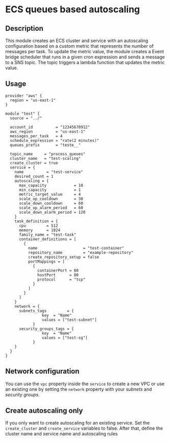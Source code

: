 # ECS queues based autoscaling

## Description

This module creates an ECS cluster and service with an autoscaling configuration based on a custom metric that represents the number of messages per task.
To update the metric value, the module creates a Event bridge scheduler that runs in a given cron expression and sends a message to a SNS topic. The topic triggers a lambda function that updates the metric value.

## Usage

```hcl
provider "aws" {
  region = "us-east-1"
}

module "test" {
  source = "../"

  account_id          = "12345678912"
  aws_region          = "us-east-1"
  messages_per_task   = 4
  schedule_expression = "rate(2 minutes)"
  queues_prefix       = "teste__"

  topic_name     = "process_queues"
  cluster_name   = "test-scaling"
  create_cluster = true
  service = {
    name          = "test-service"
    desired_count = 1
    autoscaling = {
      max_capacity            = 10
      min_capacity            = 1
      metric_target_value     = 4
      scale_up_cooldown       = 30
      scale_down_cooldown     = 60
      scale_up_alarm_period   = 60
      scale_down_alarm_period = 120
    }
    task_definition = {
      cpu         = 512
      memory      = 1024
      family_name = "test-task"
      container_definitions = [
        {
          name                    = "test-container"
          repository_name         = "example-repository"
          create_repository_setup = false
          portMappings = [
            {
              containerPort = 80
              hostPort      = 80
              protocol      = "tcp"
            }
          ]
        }
      ]
    }
    network = {
      subnets_tags         = {
				key	 = "Name"
				values = ["test-subnet"]
			}
      security_groups_tags = {
				key	 = "Name"
				values = ["test-sg"]
			}
    }
  }
}

```

## Network configuration

You can use the `vpc` property inside the `service` to create a new VPC or use an existing one by setting the `network` property with your *subnets* and *security groups*.

## Create autoscaling only

If you only want to create autoscaling for an existing service. Set the `create_cluster` and `create_service` variables to false. After that, define the cluster name and service name and autoscaling rules
